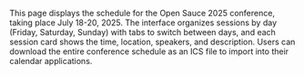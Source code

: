 This page displays the schedule for the Open Sauce 2025 conference, taking place July 18-20, 2025. The interface organizes sessions by day (Friday, Saturday, Sunday) with tabs to switch between days, and each session card shows the time, location, speakers, and description. Users can download the entire conference schedule as an ICS file to import into their calendar applications.